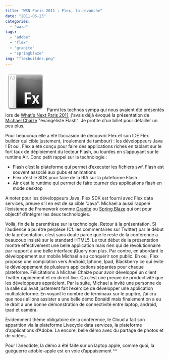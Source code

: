 ```yaml
---
title: "WSN Paris 2011 : Flex, la revanche"
date: "2011-06-23"
categories: 
  - "waza"
tags: 
  - "adobe"
  - "flex"
  - "granite"
  - "springblaze"
img: "flexbuilder.png"
---
```


[![](/images/flexbuilder.png "flexbuilder")](http://eventuallycoding.com/wp-content/uploads/2011/06/flexbuilder.png) Parmi les technos sympa qui nous avaient été présentés lors de [What's Next Paris 2011](http://www.whatsnextparis.com/), j'avais déjà évoqué la présentation de [Michael Chaize](http://www.riagora.com/) "évangéliste Flash". Je profite d'un billet pour détailler un peu plus.

Pour beaucoup elle a été l’occasion de découvrir Flex et son IDE Flex builder qui cible justement, (roulement de tambour) : les développeurs Java ! Et oui, Flex a été conçu pour faire des applications riches en tablant sur le fort taux de déploiement du lecteur Flash, ou lourdes en s’appuyant sur le runtime Air. Donc petit rappel sur la technologie :

- Flash c’est la plateforme qui permet d’executer les fichiers swf. Flash est souvent associé aux pubs et animations
- Flex c’est le SDK pour faire de la RIA sur la plateforme Flash
- Air c’est le runtime qui permet de faire tourner des applications flash en mode desktop

A noter pour les développeurs Java, Flex SDK est fourni avec Flex data services, preuve s’il en est de sa cible "Java". Michael a aussi rappelé l’existence de Framework comme [Granite](http://www.graniteds.org/confluence/pages/viewpage.action?pageId=229378) ou [Spring Blaze](http://www.springsource.org/spring-flex) qui ont pour objectif d’intégrer les deux technologies.

Voilà, fin de la parenthèse sur la technologie. Retour à la présentation. Si l’audience a pu être perplexe (Cf. les commentaires sur Twitter) par le début de la présentation, c’est sans doute parce que le reste de la conférence a beaucoup insisté sur le standard HTML5. Le tout début de la présentation montre effectivement une belle application mais rien qui de révolutionnaire par rapport à une belle interface jQuery non plus. Par contre, en abordant le développement sur mobile Michael a su conquérir son public. Eh oui, Flex propose une compilation vers Android, Iphone, Ipad, Blackberry ce qui évite le développement de plusieurs applications séparées pour chaque plateforme. Félicitations à Michael Chaize pour avoir développé un client Twitter rapidement et en direct live. Ça c’est une preuve de productivité que les développeurs apprécient. Par la suite, Michael a invité une personne de la salle qui avait justement fait l’exercice de développer une application multiplateforme. En voyant le nombre de terminaux sur le pupitre, j’ai cru que nous allions assister a une belle démo Bonaldi mais finalement on a eu le droit a une bonne démonstration de connectivité entre laptop, android, ipad et caméra.

Évidemment thème obligatoire de la conférence, le Cloud a fait son apparition via la plateforme Livecycle data services, la plateforme d’applications d’Adobe. La encore, belle démo avec du partage de photos et de vidéos.

Pour l’anecdote, la démo a été faite sur un laptop apple, comme quoi, la guéguerre adoble-apple est en voie d’appaisement ^^
